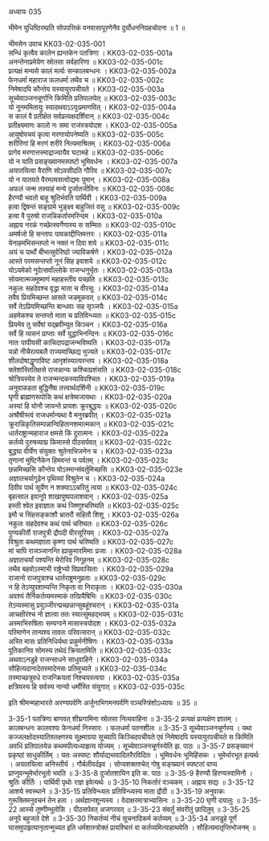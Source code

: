 अध्यायः 035

भीमेन युधिष्ठिरम्प्रति सोपपत्तिकं वनवासापूरणेनैव दुर्योधननिग्रहचोदना ॥ 1 ॥

भीमसेन उवाच 	KK03-02-035-001  
सन्धिं कृत्वैव कालेन ह्यन्तकेन पतत्रिणा ।	KK03-02-035-001a  
अनन्तेनाप्रमेयेण स्रोतसा सर्वहारिणा ॥	KK03-02-035-001c  
प्रत्यक्षं मन्यसे कालं मर्त्यः सन्कालबन्धनः ।	KK03-02-035-002a  
फेनधर्मा महाराज फलधर्मा तथैव च ॥	KK03-02-035-002c  
निमेषादपि कौन्तेय यस्यायुरपचीयते ।	KK03-02-035-003a  
सूच्येवाञ्जनचूर्णानि किमिति प्रतिपालयेत् ॥	KK03-02-035-003c  
यो नूनममितायुः स्यादथवाऽऽयुःप्रमाणवित् ।	KK03-02-035-004a  
स कालं वै प्रतीक्षेत सर्वप्रत्यक्षदर्शिवान् ॥	KK03-02-035-004c  
प्रतीक्ष्यमाणः कालो नः समा राजंस्त्रयोदश ।	KK03-02-035-005a  
आयुषोपचयं कृत्वा मरणायोपनेष्यति ॥	KK03-02-035-005c  
शरीरिणां हि मरणं शरीरे नित्यमाश्रितम् ।	KK03-02-035-006a  
प्रागेव मरणात्तस्माद्राज्यायैव घटामहे ॥	KK03-02-035-006c  
यो न याति प्रसङ्ख्यानमस्पष्टो भूमिवर्धनः ।	KK03-02-035-007a  
अयातयित्वा वैराणि सोऽवसीदति गौरिव ॥	KK03-02-035-007c  
यो न यातयते वैरमल्पसत्वोद्यमः पुमान् ।	KK03-02-035-008a  
अफलं जन्म तस्याहं मन्ये दुर्जातजीविनः ॥	KK03-02-035-008c  
हैरण्यौ भवतो बाहू श्रुतिर्भवति पार्थिवी ।	KK03-02-035-009a  
हत्वा द्विषन्तं सङ्ग्रामे भुङ्क्ष्व बाहुजितं वसु ॥	KK03-02-035-009c  
हत्वा वै पुरुषो राजन्निकर्तारमरिन्दम ।	KK03-02-035-010a  
अह्नाय नरकं गच्छेत्स्वर्गेणास्य स सम्मितः ॥	KK03-02-035-010c  
अमर्षजो हि सन्तापः पावकाद्दीप्तिमत्तरः ।	KK03-02-035-011a  
येनाहमभिसन्तप्तो न नक्तं न दिवा शये ॥	KK03-02-035-011c  
अयं च पार्थो बीभत्सुर्वरिष्ठो ज्याविकर्षणे ।	KK03-02-035-012a  
आस्ते परमसन्तप्तो नूनं सिंह इवाशये ॥	KK03-02-035-012c  
योऽयमेको नुदेत्सर्वांल्लोके राजन्धनुर्भृतः ।	KK03-02-035-013a  
सोयमात्मजमूष्माणं महाहस्तीव यच्छति ॥	KK03-02-035-013c  
नकुलः सहदेवश्च वृद्धा माता च वीरसूः ।	KK03-02-035-014a  
तवैव प्रियमिच्छन्त आसते जडमूकवत् ॥	KK03-02-035-014c  
सर्वे तेऽप्रियमिच्छन्ति बान्धवाः सह सृञ्जयैः ।	KK03-02-035-015a  
अहमेकश्च सन्तप्तो माता च प्रतिविन्ध्यतः ॥	KK03-02-035-015c  
प्रियमेव तु सर्वेषां यद्ब्रवीम्युत किञ्चन ।	KK03-02-035-016a  
सर्वे हि व्यसनं प्राप्ताः सर्वे युद्धाभिनन्दिनः ॥	KK03-02-035-016c  
नातः पापीयसी काचिदापद्राजन्भविष्यति ।	KK03-02-035-017a  
यन्नो नीचैरल्पबलै राज्यमाच्छिद्य भुज्यते ॥	KK03-02-035-017c  
शीलदोषाद्धृणाविष्ट आनृशंस्यात्परन्तप ।	KK03-02-035-018a  
क्लेशांस्तितिक्षसे राजन्नान्यः कश्चित्प्रशंसति ॥	KK03-02-035-018c  
श्रोत्रियस्येव ते राजन्मन्दकस्याविपश्चितः ।	KK03-02-035-019a  
अनुवाकहता बुद्धिर्नैषा तत्त्वार्थदर्शिनी ॥	KK03-02-035-019c  
घृणी ब्राह्मणरूपोसि कथं क्षत्रेष्वजायथाः ।	KK03-02-035-020a  
अस्यां हि योनौ जायन्ते प्रायशः क्रूरबुद्धयः ॥	KK03-02-035-020c  
अश्रौषीस्त्वं राजधर्मान्यथा वै मनुरब्रवीत् ।	KK03-02-035-021a  
क्रूरान्निकृतिसम्पन्नान्विहितानशमात्मकान् ॥	KK03-02-035-021c  
धार्तराष्ट्रान्महाराज क्षमसे किं दुरात्मनः ।	KK03-02-035-022a  
कर्तव्ये पुरुषव्याघ्र किमास्से पीठसर्पवत् ॥	KK03-02-035-022c  
बुद्ध्या वीर्येण संयुक्तः श्रुतेनाभिजनेन च ।	KK03-02-035-023a  
तृणानां मुष्टिनैकेन हिमवन्तं च पर्वतम् ।	KK03-02-035-023c  
छन्नमिच्छसि कौन्तेय योऽस्मान्संवर्तुमिच्छसि ॥	KK03-02-035-023e  
अज्ञातचर्यागूढेन पृथिव्यां विश्रुतेन च ।	KK03-02-035-024a  
दिवीव पार्थ सूर्येण न शक्याऽऽचरितुं त्वया ॥	KK03-02-035-024c  
बृहत्साल इवानूपे शाखापुष्पपलाशवान् ।	KK03-02-035-025a  
हस्ती श्वेत इवाज्ञातः कथं जिष्णुश्चरिष्यति ॥	KK03-02-035-025c  
इमौ च सिंहसङ्काशौ भ्रातरौ सहितौ शिशू ।	KK03-02-035-026a  
नकुलः सहदेवश्च कथं पार्थ चरिष्यतः ॥	KK03-02-035-026c  
पुण्यकीर्ती राजपुत्री द्रौपदी वीरसूरियम् ।	KK03-02-035-027a  
विश्रुता कथमज्ञाता कृष्णा पार्थ चरिष्यति ॥	KK03-02-035-027c  
मां चापि राजञ्जानन्ति ह्याकुमारमिमाः प्रजाः ।	KK03-02-035-028a  
अज्ञातचर्यां पश्यन्ति मेरोरिव निगूहनम् ॥	KK03-02-035-028c  
तथैव बहवोऽस्माभी राष्ट्रेभ्यो विप्रवासिताः ।	KK03-02-035-029a  
राजानो राजपुत्राश्च धार्तराष्ट्रमनुव्रताः ॥	KK03-02-035-029c  
न हि तेऽप्युपशाम्यन्ति निकृता वा निराकृताः ।	KK03-02-035-030a  
अवश्यं तैर्निकर्तव्यमस्माकं तत्प्रियैषिभिः ॥	KK03-02-035-030c  
तेऽप्यस्मासु प्रयुञ्जीरन्प्रच्छन्नान्सुबहूंश्चरान् ।	KK03-02-035-031a  
आचक्षीरंश्च नो ज्ञात्वा ततः स्यात्सुमहद्भयम् ॥	KK03-02-035-031c  
अस्माभिरुषिताः सम्यग्वने मासास्त्रयोदश ।	KK03-02-035-032a  
परिमाणेन तान्पश्य तावतः परिवत्सरान् ॥	KK03-02-035-032c  
अस्ति मासः प्रतिनिधिर्यथा प्राहुर्मनीषिणः ।	KK03-02-035-033a  
पूतिकानिव सोमस्य तथेदं क्रियतामिति ॥	KK03-02-035-033c  
अथवाऽनडुहे राजन्साधने साधुवाहिने ।	KK03-02-035-034a  
सौहित्यदानादेतस्मादेनसः प्रतिमुच्यते ॥	KK03-02-035-034c  
तस्माच्छत्रुवधे राजन्क्रियतां निश्चयस्त्वया ।	KK03-02-035-035a  
क्षत्रियस्य हि सर्वस्य नान्यो धर्मोस्ति संयुगात् ॥	KK03-02-035-035c  

इति श्रीमन्महाभारते अरण्यपर्वणि अर्जुनाभिगमनपर्वणि पञ्चस्त्रिंशोऽध्यायः ॥ 35 ॥

3-35-1 पतत्रिणा बाणवत् शीघ्रगामिना स्रोतसा नित्यवाहिना ॥ 3-35-2 प्रत्यक्षं प्रत्यक्षेण ज्ञातम् । कालबन्धनः कालवश्यः फेनधर्मा निस्सारः । फलधर्मा पतनशीलः ॥ 3-35-3 सूच्येवाञ्जनचूर्णस्य । यथा कज्जलक्षोदस्यातिश्लक्ष्णस्य सूक्ष्माग्रया सूच्यापि किञ्चिदपचीयते एवं निमेषादपि यस्यायुरपचीयते स किमिति अवधिं प्रतिपालयेन्न कथमपीत्यध्याहृत्य योज्यम् । सूच्येवाञ्जनचूर्णस्येति झ. पाठः ॥ 3-35-7 प्रसङ्ख्यानं प्रकृष्ठां साधुकीर्तिम् । यतः अस्पष्टः शौर्याद्यभावादितरैरविदितः । भूमिवर्धनः भूमिहिंसकः । भूमेर्भारभूत इत्यर्थः । अयातयित्वा अनिस्तीर्य । गौर्बलीवर्दइव । सोप्यशक्तश्चेत् गोषु सङ्ख्यानं स्पष्टतां वाप्य प्राप्नुवन्भूमेर्भारभूतो भवति ॥ 3-35-8 दुर्जातशायिन इति क. पाठः ॥ 3-35-9 हैरण्यौ हिरण्यस्वामिनौ । श्रुतिः कीर्तिः । पार्थिवी पृथोः राज्ञ इवेत्यर्थः ॥ 3-35-10 निकर्तारं वञ्चकम् । अह्नाय सद्यः ॥ 3-35-12 आशये स्वस्थाने ॥ 3-35-15 प्रतिविन्ध्यतः प्रतिविन्ध्यस्य माता द्रौदी ॥ 3-35-19 अनुवाकः गुरूक्तिमनुवचनं तेन हता । अर्थज्ञानशून्यस्य । वेदाक्षरमात्राभ्यासिनः ॥ 3-35-20 घृणी दयालुः ॥ 3-35-22 आस्से तूष्णीम्भूतोसि । पीठसर्पवत् अजगरवत् ॥ 3-35-23 संवर्तुं संवरीतुं छादितुम् ॥ 3-35-25 अनूपे बहुजले देशे ॥ 3-35-30 निकर्तव्यं नीचं सूचनादिकर्म कर्तव्यम् ॥ 3-35-34 अनडुहे पूर्णं घासमुपाहृत्यानृतान्मुच्यत इति धर्मशास्त्रोक्तं प्रायश्चित्तं वा कर्तव्यमित्याहाथवेति । सौहित्यमातृप्तिभोजनम् ॥
